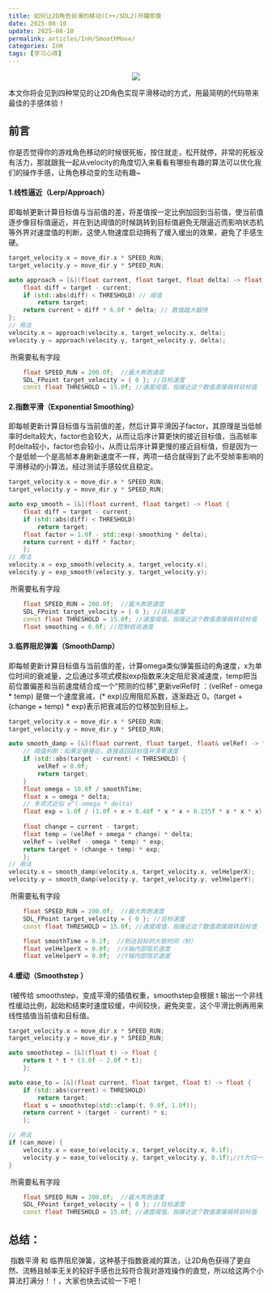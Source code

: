 ```yaml
---
title: 如何让2D角色丝滑的移动(C++/SDL2)开罐即食
date: 2025-08-10
update: 2025-08-10
permalink: articles/InH/SmoothMove/
categories: InH
tags: [学习心得]
---
```


<div align="center">

![](articles/InH/SmoothMove/cov.png)

</div>
本文你将会见到四种常见的让2D角色实现平滑移动的方式，用最简明的代码带来最佳的手感体验！

<!-- More --> 

## 前言

​   你是否觉得你的游戏角色移动的时候很死板，按住就走，松开就停，非常的死板没有活力，那就跟我一起从velocity的角度切入来看看有哪些有趣的算法可以优化我们的操作手感，让角色移动变的生动有趣~

#### 1.线性逼近（Lerp/Approach）

​	即每帧更新计算目标值与当前值的差，将差值按一定比例加回到当前值，使当前值逐步像目标值逼近，并在到达阈值的时候跳转到目标值避免无限逼近而影响状态机等外界对速度值的判断，这使人物速度启动拥有了缓入缓出的效果，避免了手感生硬。

```c++
target_velocity.x = move_dir.x * SPEED_RUN;
target_velocity.y = move_dir.y * SPEED_RUN;

auto approach = [&](float current, float target, float delta) -> float {
    float diff = target - current;
    if (std::abs(diff) < THRESHOLD) // 阈值
        return target;
    return current + diff * 6.0f * delta; // 数值越大越快
};
// 用法
velocity.x = approach(velocity.x, target_velocity.x, delta);
velocity.y = approach(velocity.y, target_velocity.y, delta);
```

​	所需要私有字段

```c++
    float SPEED_RUN = 200.0f;  //最大奔跑速度
    SDL_FPoint target_velocity = { 0 }; //目标速度
    const float THRESHOLD = 15.0f; //速度阈值，指接近这个数值直接跳转目标值
```

#### 2.指数平滑（Exponential Smoothing）

​	即每帧更新计算目标值与当前值的差，然后计算平滑因子factor，其原理是当低帧率时delta较大，factor也会较大，从而让后序计算更快的接近目标值，当高帧率时delta较小，factor也会较小，从而让后序计算更慢的接近目标值，但是因为一个是低帧一个是高帧本身刷新速度不一样，两项一结合就得到了此不受帧率影响的平滑移动的小算法，经过测试手感较优且稳定。

```c++
target_velocity.x = move_dir.x * SPEED_RUN;
target_velocity.y = move_dir.y * SPEED_RUN;

auto exp_smooth = [&](float current, float target) -> float {
    float diff = target - current;
    if (std::abs(diff) < THRESHOLD)
        return target;
    float factor = 1.0f - std::exp(-smoothing * delta);
    return current + diff * factor;
    };
// 用法
velocity.x = exp_smooth(velocity.x, target_velocity.x);
velocity.y = exp_smooth(velocity.y, target_velocity.y);
```

​	所需要私有字段

```c++
    float SPEED_RUN = 200.0f;  //最大奔跑速度
    SDL_FPoint target_velocity = { 0 }; //目标速度
    const float THRESHOLD = 15.0f; //速度阈值，指接近这个数值直接跳转目标值
    float smoothing = 6.0f; //控制收敛速度
```

#### 3.临界阻尼弹簧（SmoothDamp）

​	即每帧更新计算目标值与当前值的差，计算omega类似弹簧振动的角速度，x为单位时间的衰减量，之后通过多项式模拟exp指数来决定阻尼衰减速度，temp把当前位置偏差和当前速度结合成一个“预测的位移”,更新velRef时 ：(velRef - omega * temp) 是做一个速度衰减，(* exp)应用阻尼系数，逐渐趋近 0。(target + (change + temp) * exp)表示把衰减后的位移加到目标上。

```c++
target_velocity.x = move_dir.x * SPEED_RUN;
target_velocity.y = move_dir.y * SPEED_RUN;

auto smooth_damp = [&](float current, float target, float& velRef) -> float {
    // 阈值判断：如果足够接近，直接返回目标值并清零速度
    if (std::abs(target - current) < THRESHOLD) {
        velRef = 0.0f;
        return target;
    }
    float omega = 10.0f / smoothTime;
    float x = omega * delta;
    // 多项式近似 e^(-omega * delta)
    float exp = 1.0f / (1.0f + x + 0.48f * x * x + 0.235f * x * x * x);
    
    float change = current - target;
    float temp = (velRef + omega * change) * delta;
    velRef = (velRef - omega * temp) * exp;
    return target + (change + temp) * exp;
    };
// 用法
velocity.x = smooth_damp(velocity.x, target_velocity.x, velHelperX);
velocity.y = smooth_damp(velocity.y, target_velocity.y, velHelperY);
```

​	所需要私有字段

```c++
    float SPEED_RUN = 200.0f;  //最大奔跑速度
    SDL_FPoint target_velocity = { 0 }; //目标速度
    const float THRESHOLD = 15.0f; //速度阈值，指接近这个数值直接跳转目标值  

	float smoothTime = 0.2f;  //到达目标的大致时间（秒）
    float velHelperX = 0.0f;  //X轴内部阻尼速度
    float velHelperY = 0.0f;  //Y轴内部阻尼速度
```

#### 4.缓动（Smoothstep ）

​	t被传给 smoothstep，变成平滑的插值权重，smoothstep会根据 t 输出一个非线性缓动比例，起始和结束时速度较缓，中间较快，避免突变，这个平滑比例再用来线性插值当前值和目标值。

```c++
target_velocity.x = move_dir.x * SPEED_RUN;
target_velocity.y = move_dir.y * SPEED_RUN;

auto smoothstep = [&](float t) -> float {
    return t * t * (3.0f - 2.0f * t);
    };

auto ease_to = [&](float current, float target, float t) -> float {
    if (std::abs(current) < THRESHOLD)
        return target;
    float s = smoothstep(std::clamp(t, 0.0f, 1.0f));
    return current + (target - current) * s;
    };

// 用法
if (can_move) {
    velocity.x = ease_to(velocity.x, target_velocity.x, 0.1f);
    velocity.y = ease_to(velocity.y, target_velocity.y, 0.1f);//t为归一化进度系数
}
```

​	所需要私有字段

```c++
    float SPEED_RUN = 200.0f;  //最大奔跑速度
    SDL_FPoint target_velocity = { 0 }; //目标速度
    const float THRESHOLD = 15.0f; //速度阈值，指接近这个数值直接跳转目标值 
```

## 总结：

​	指数平滑 和 临界阻尼弹簧，这种基于指数衰减的算法，让2D角色获得了更自然、流畅且帧率无关的较好手感也比较符合我对游戏操作的直觉，所以给这两个小算法打满分！！，大家也快去试验一下吧！

